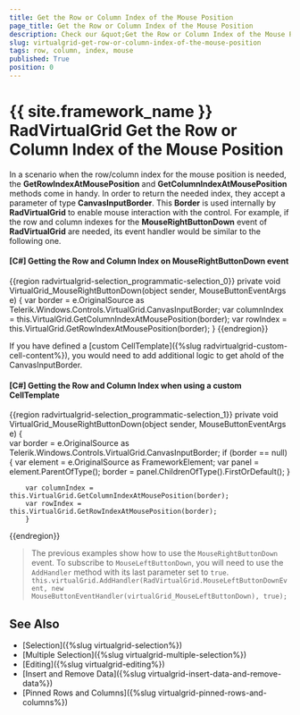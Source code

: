 ```yaml
---
title: Get the Row or Column Index of the Mouse Position
page_title: Get the Row or Column Index of the Mouse Position
description: Check our &quot;Get the Row or Column Index of the Mouse Position&quot; documentation article for the RadVirtualGrid {{ site.framework_name }} control.
slug: virtualgrid-get-row-or-column-index-of-the-mouse-position
tags: row, column, index, mouse
published: True
position: 0
---
```


# {{ site.framework_name }} RadVirtualGrid Get the Row or Column Index of the Mouse Position

In a scenario when the row/column index for the mouse position is needed, the __GetRowIndexAtMousePosition__ and __GetColumnIndexAtMousePosition__ methods come in handy. In order to return the needed index, they accept a parameter of type __CanvasInputBorder__. This __Border__ is used internally by __RadVirtualGrid__ to enable mouse interaction with the control. For example, if the row and column indexes for the __MouseRightButtonDown__ event of __RadVirtualGrid__ are needed, its event handler would be similar to the following one.

#### __[C#] Getting the Row and Column Index on MouseRightButtonDown event__
{{region radvirtualgrid-selection_programmatic-selection_0}}
	private void VirtualGrid_MouseRightButtonDown(object sender, MouseButtonEventArgs e)
        {
            var border = e.OriginalSource as Telerik.Windows.Controls.VirtualGrid.CanvasInputBorder;
            var columnIndex = this.VirtualGrid.GetColumnIndexAtMousePosition(border);
            var rowIndex = this.VirtualGrid.GetRowIndexAtMousePosition(border);
        }
{{endregion}}

If you have defined a [custom CellTemplate]({%slug radvirtualgrid-custom-cell-content%}), you would need to add additional logic to get ahold of the CanvasInputBorder.

#### __[C#] Getting the Row and Column Index when using a custom CellTemplate__
{{region radvirtualgrid-selection_programmatic-selection_1}}
	private void VirtualGrid_MouseRightButtonDown(object sender, MouseButtonEventArgs e)
        {	
	    var border = e.OriginalSource as Telerik.Windows.Controls.VirtualGrid.CanvasInputBorder;
	    if (border == null)
	    {
	        var element = e.OriginalSource as FrameworkElement;
	        var panel = element.ParentOfType<VirtualizingCanvasBase>();
	        border = panel.ChildrenOfType<CanvasInputBorder>().FirstOrDefault();
	    }
	
	    var columnIndex = this.VirtualGrid.GetColumnIndexAtMousePosition(border);
	    var rowIndex = this.VirtualGrid.GetRowIndexAtMousePosition(border);
        }
{{endregion}}

> The previous examples show how to use the `MouseRightButtonDown` event. To subscribe to `MouseLeftButtonDown`, you will need to use the `AddHandler` method with its last parameter set to `true`. `this.virtualGrid.AddHandler(RadVirtualGrid.MouseLeftButtonDownEvent, new MouseButtonEventHandler(virtualGrid_MouseLeftButtonDown), true);`

## See Also

* [Selection]({%slug virtualgrid-selection%})
* [Multiple Selection]({%slug virtualgrid-multiple-selection%})
* [Editing]({%slug virtualgrid-editing%})
* [Insert and Remove Data]({%slug virtualgrid-insert-data-and-remove-data%})
* [Pinned Rows and Columns]({%slug virtualgrid-pinned-rows-and-columns%})
